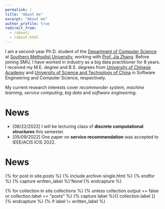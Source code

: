 ```yaml
---
permalink: /
title: "About me"
excerpt: "About me"
author_profile: true
redirect_from: 
  - /about/
  - /about.html
---
```


I am a second-year Ph.D. student of the [Department of Computer Science](https://www.smu.edu/Lyle/Academics/Departments/CS) at [Southern Methodist University](https://www.smu.edu/), working with [Prof. Jia Zhang](https://s2.smu.edu/~jiazhang). Before joining SMU, I have worked in industry as a big data practitioner for 8 years. I received my M.E. degree and B.S. degrees from [University of Chinese Academy](https://english.ucas.ac.cn/) and [University of Science and Technology of China](https://en.ustc.edu.cn/) in Software Engineering and Computer Science, respectively.

My current research interests cover *recommender system*, *machine learning*, *service computing*, *big data* and *software engineering*.

News
======
- \[08/22/2022\] I will be lecturing class of **discrete computational structures** this semester.
- \[05/09/2022\] One paper on **service recommendation** was accepted to IEEE/ACIS ICIS 2022.

News
======
{% for post in site.posts %} {% include archive-single.html %} {% endfor %}
{% capture written_label %}'None'{% endcapture %}

{% for collection in site.collections %} {% unless collection.output == false or collection.label == "posts" %} {% capture label %}{{ collection.label }}{% endcapture %} {% if label != written_label %}

